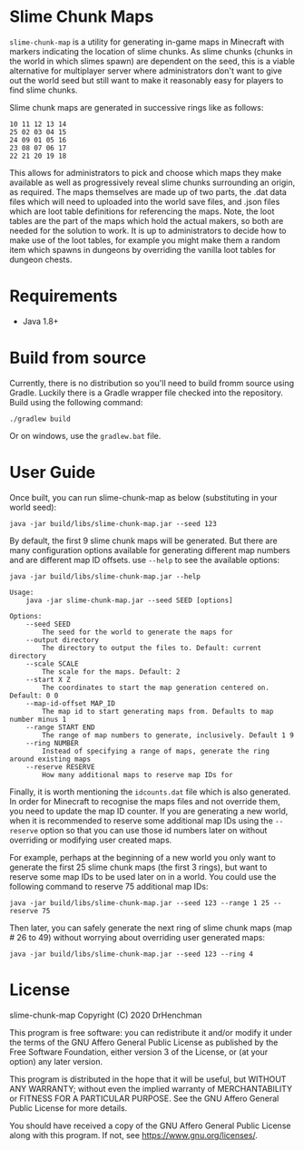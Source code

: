 # Slime Chunk Maps

`slime-chunk-map` is a utility for generating in-game maps in Minecraft with markers
indicating the location of slime chunks. As slime chunks (chunks in the world in which
slimes spawn) are dependent on the seed, this is a viable alternative for multiplayer server
where administrators don't want to give out the world seed but still want to make it reasonably
easy for players to find slime chunks.

Slime chunk maps are generated in successive rings like as follows:

    10 11 12 13 14
    25 02 03 04 15
    24 09 01 05 16
    23 08 07 06 17
    22 21 20 19 18

This allows for administrators to pick and choose which maps they make available as well
as progressively reveal slime chunks surrounding an origin, as required. The maps themselves
are made up of two parts, the .dat data files which will need to uploaded into the world save
files, and .json files which are loot table definitions for referencing the maps. Note, the
loot tables are the part of the maps which hold the actual makers, so both are needed for the
solution to work. It is up to administrators to decide how to make use of the loot tables, for
example you might make them a random item which spawns in dungeons by overriding the vanilla
loot tables for dungeon chests.

# Requirements

* Java 1.8+

# Build from source

Currently, there is no distribution so you'll need to build fromm source using Gradle. Luckily
there is a Gradle wrapper file checked into the repository. Build using the following command:

    ./gradlew build

Or on windows, use the `gradlew.bat` file.

# User Guide

Once built, you can run slime-chunk-map as below (substituting in your world seed):

    java -jar build/libs/slime-chunk-map.jar --seed 123

By default, the first 9 slime chunk maps will be generated. But there are many configuration options
available for generating different map numbers and are different map ID offsets. use `--help` to see
the available options:

    java -jar build/libs/slime-chunk-map.jar --help

    Usage:
        java -jar slime-chunk-map.jar --seed SEED [options]
    
    Options:
        --seed SEED
            The seed for the world to generate the maps for
        --output directory
            The directory to output the files to. Default: current directory
        --scale SCALE
            The scale for the maps. Default: 2
        --start X Z
            The coordinates to start the map generation centered on. Default: 0 0
        --map-id-offset MAP_ID
            The map id to start generating maps from. Defaults to map number minus 1
        --range START END
            The range of map numbers to generate, inclusively. Default 1 9
        --ring NUMBER
            Instead of specifying a range of maps, generate the ring around existing maps
        --reserve RESERVE
            How many additional maps to reserve map IDs for

Finally, it is worth mentioning the `idcounts.dat` file which is also generated. In order for Minecraft
to recognise the maps files and not override them, you need to update the map ID counter. If you are
generating a new world, when it is recommended to reserve some additional map IDs using the `--reserve`
option so that you can use those id numbers later on without overriding or modifying user created maps.

For example, perhaps at the beginning of a new world you only want to generate the first 25 slime chunk
maps (the first 3 rings), but want to reserve some map IDs to be used later on in a world. You could
use the following command to reserve 75 additional map IDs:
    
    java -jar build/libs/slime-chunk-map.jar --seed 123 --range 1 25 --reserve 75

Then later, you can safely generate the next ring of slime chunk maps (map # 26 to 49) without worrying
about overriding user generated maps:

    java -jar build/libs/slime-chunk-map.jar --seed 123 --ring 4

# License

slime-chunk-map
Copyright (C) 2020  DrHenchman

This program is free software: you can redistribute it and/or modify
it under the terms of the GNU Affero General Public License as published by
the Free Software Foundation, either version 3 of the License, or
(at your option) any later version.

This program is distributed in the hope that it will be useful,
but WITHOUT ANY WARRANTY; without even the implied warranty of
MERCHANTABILITY or FITNESS FOR A PARTICULAR PURPOSE.  See the
GNU Affero General Public License for more details.

You should have received a copy of the GNU Affero General Public License
along with this program.  If not, see <https://www.gnu.org/licenses/>.
